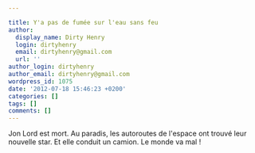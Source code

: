 ```yaml
---

title: Y'a pas de fumée sur l'eau sans feu
author:
  display_name: Dirty Henry
  login: dirtyhenry
  email: dirtyhenry@gmail.com
  url: ''
author_login: dirtyhenry
author_email: dirtyhenry@gmail.com
wordpress_id: 1075
date: '2012-07-18 15:46:23 +0200'
categories: []
tags: []
comments: []
---
```

Jon Lord est mort. Au paradis, les autoroutes de l'espace ont trouvé leur nouvelle star. Et elle conduit un camion. Le monde va mal !
